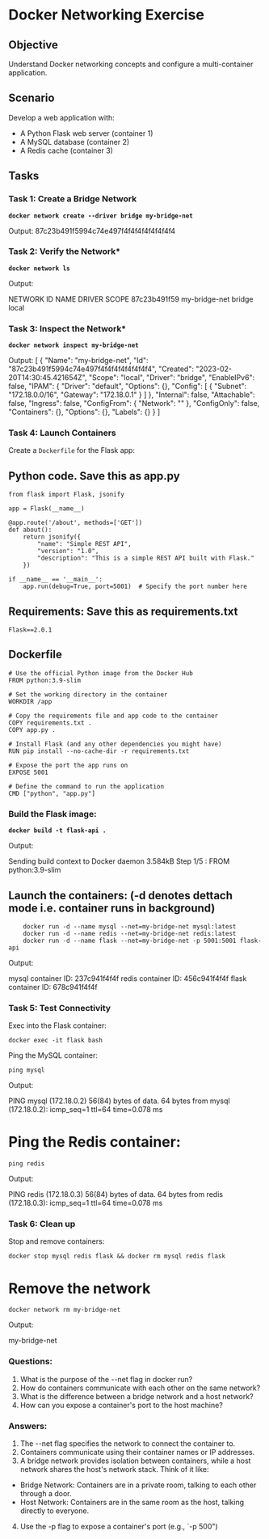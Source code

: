 # Docker Networking Exercise

## Objective

Understand Docker networking concepts and configure a multi-container application.


## Scenario

Develop a web application with:


* A Python Flask web server (container 1)
* A MySQL database (container 2)
* A Redis cache (container 3)


## Tasks


### Task 1: Create a Bridge Network

**```docker network create --driver bridge my-bridge-net```**

Output:
87c23b491f5994c74e497f4f4f4f4f4f4f4f4

### Task 2: Verify the Network*

**```docker network ls```**

Output:

NETWORK ID     NAME           DRIVER    SCOPE
87c23b491f59   my-bridge-net   bridge    local

### Task 3: Inspect the Network*

**```docker network inspect my-bridge-net```**

Output:
[
    {
        "Name": "my-bridge-net",
        "Id": "87c23b491f5994c74e497f4f4f4f4f4f4f4f4",
        "Created": "2023-02-20T14:30:45.421654Z",
        "Scope": "local",
        "Driver": "bridge",
        "EnableIPv6": false,
        "IPAM": {
            "Driver": "default",
            "Options": {},
            "Config": [
                {
                    "Subnet": "172.18.0.0/16",
                    "Gateway": "172.18.0.1"
                }
            ]
        },
        "Internal": false,
        "Attachable": false,
        "Ingress": false,
        "ConfigFrom": {
            "Network": ""
        },
        "ConfigOnly": false,
        "Containers": {},
        "Options": {},
        "Labels": {}
    }
]

### Task 4: Launch Containers

Create a `Dockerfile` for the Flask app:

## Python code. Save this as app.py

```
from flask import Flask, jsonify

app = Flask(__name__)

@app.route('/about', methods=['GET'])
def about():
    return jsonify({
        "name": "Simple REST API",
        "version": "1.0",
        "description": "This is a simple REST API built with Flask."
    })

if __name__ == '__main__':
    app.run(debug=True, port=5001)  # Specify the port number here
```

## Requirements: Save this as requirements.txt
```
Flask==2.0.1
```

## Dockerfile

```
# Use the official Python image from the Docker Hub
FROM python:3.9-slim

# Set the working directory in the container
WORKDIR /app

# Copy the requirements file and app code to the container
COPY requirements.txt .
COPY app.py .

# Install Flask (and any other dependencies you might have)
RUN pip install --no-cache-dir -r requirements.txt

# Expose the port the app runs on
EXPOSE 5001

# Define the command to run the application
CMD ["python", "app.py"]

```

### Build the Flask image:

**```docker build -t flask-api .```**

Output:

Sending build context to Docker daemon  3.584kB
Step 1/5 : FROM python:3.9-slim

## Launch the containers: (-d denotes dettach mode i.e. container runs in background)

```
    docker run -d --name mysql --net=my-bridge-net mysql:latest
    docker run -d --name redis --net=my-bridge-net redis:latest
    docker run -d --name flask --net=my-bridge-net -p 5001:5001 flask-api
```

Output:

mysql container ID: 237c941f4f4f
redis container ID: 456c941f4f4f
flask container ID: 678c941f4f4f


### Task 5: Test Connectivity

Exec into the Flask container:

```
docker exec -it flask bash
```

Ping the MySQL container:

```
ping mysql
```

Output:

PING mysql (172.18.0.2) 56(84) bytes of data.
64 bytes from mysql (172.18.0.2): icmp_seq=1 ttl=64 time=0.078 ms


# Ping the Redis container:

```
ping redis
```

Output:

PING redis (172.18.0.3) 56(84) bytes of data.
64 bytes from redis (172.18.0.3): icmp_seq=1 ttl=64 time=0.078 ms

### Task 6: Clean up

Stop and remove containers:

```
docker stop mysql redis flask && docker rm mysql redis flask
```

# Remove the network

```
docker network rm my-bridge-net
```

Output:

my-bridge-net

### Questions:

1. What is the purpose of the --net flag in docker run?
2. How do containers communicate with each other on the same network?
3. What is the difference between a bridge network and a host network?
4. How can you expose a container's port to the host machine?


### Answers:

1. The --net flag specifies the network to connect the container to.
2. Containers communicate using their container names or IP addresses.
3. A bridge network provides isolation between containers, while a host network shares the host's network stack. Think of it like:
- Bridge Network: Containers are in a private room, talking to each other through a door.
- Host Network: Containers are in the same room as the host, talking directly to everyone.
4. Use the -p flag to expose a container's port (e.g., `-p 500")
